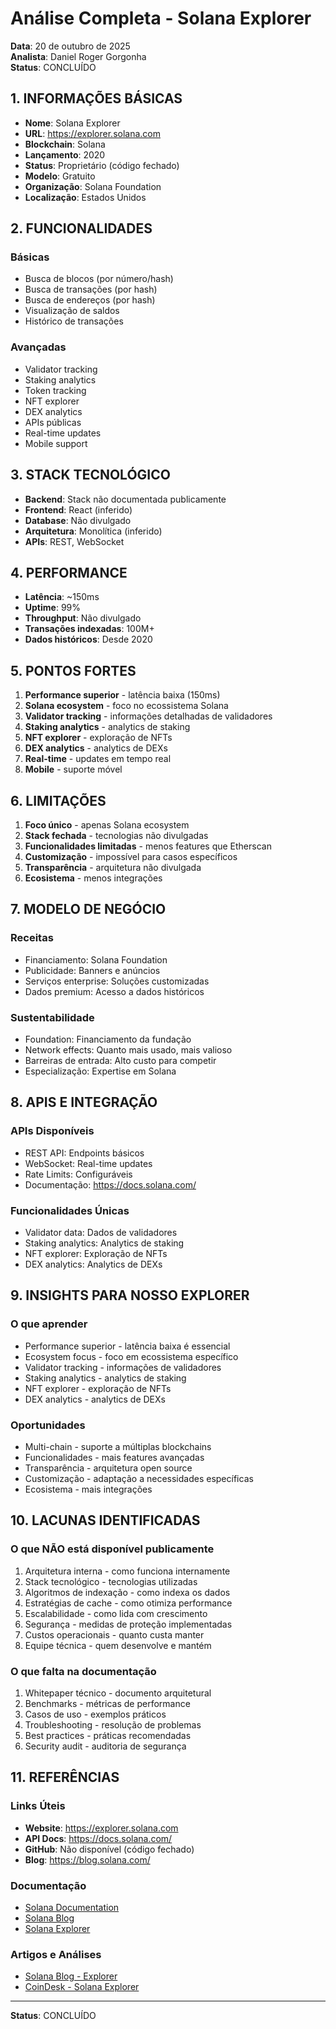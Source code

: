 # Análise Completa - Solana Explorer

**Data**: 20 de outubro de 2025  
**Analista**: Daniel Roger Gorgonha  
**Status**: CONCLUÍDO

## 1. INFORMAÇÕES BÁSICAS

- **Nome**: Solana Explorer
- **URL**: https://explorer.solana.com
- **Blockchain**: Solana
- **Lançamento**: 2020
- **Status**: Proprietário (código fechado)
- **Modelo**: Gratuito
- **Organização**: Solana Foundation
- **Localização**: Estados Unidos

## 2. FUNCIONALIDADES

### Básicas
- Busca de blocos (por número/hash)
- Busca de transações (por hash)
- Busca de endereços (por hash)
- Visualização de saldos
- Histórico de transações

### Avançadas
- Validator tracking
- Staking analytics
- Token tracking
- NFT explorer
- DEX analytics
- APIs públicas
- Real-time updates
- Mobile support

## 3. STACK TECNOLÓGICO

- **Backend**: Stack não documentada publicamente
- **Frontend**: React (inferido)
- **Database**: Não divulgado
- **Arquitetura**: Monolítica (inferido)
- **APIs**: REST, WebSocket

## 4. PERFORMANCE

- **Latência**: ~150ms
- **Uptime**: 99%
- **Throughput**: Não divulgado
- **Transações indexadas**: 100M+
- **Dados históricos**: Desde 2020

## 5. PONTOS FORTES

1. **Performance superior** - latência baixa (150ms)
2. **Solana ecosystem** - foco no ecossistema Solana
3. **Validator tracking** - informações detalhadas de validadores
4. **Staking analytics** - analytics de staking
5. **NFT explorer** - exploração de NFTs
6. **DEX analytics** - analytics de DEXs
7. **Real-time** - updates em tempo real
8. **Mobile** - suporte móvel

## 6. LIMITAÇÕES

1. **Foco único** - apenas Solana ecosystem
2. **Stack fechada** - tecnologias não divulgadas
3. **Funcionalidades limitadas** - menos features que Etherscan
4. **Customização** - impossível para casos específicos
5. **Transparência** - arquitetura não divulgada
6. **Ecosistema** - menos integrações

## 7. MODELO DE NEGÓCIO

### Receitas
- Financiamento: Solana Foundation
- Publicidade: Banners e anúncios
- Serviços enterprise: Soluções customizadas
- Dados premium: Acesso a dados históricos

### Sustentabilidade
- Foundation: Financiamento da fundação
- Network effects: Quanto mais usado, mais valioso
- Barreiras de entrada: Alto custo para competir
- Especialização: Expertise em Solana

## 8. APIS E INTEGRAÇÃO

### APIs Disponíveis
- REST API: Endpoints básicos
- WebSocket: Real-time updates
- Rate Limits: Configuráveis
- Documentação: https://docs.solana.com/

### Funcionalidades Únicas
- Validator data: Dados de validadores
- Staking analytics: Analytics de staking
- NFT explorer: Exploração de NFTs
- DEX analytics: Analytics de DEXs

## 9. INSIGHTS PARA NOSSO EXPLORER

### O que aprender
- Performance superior - latência baixa é essencial
- Ecosystem focus - foco em ecossistema específico
- Validator tracking - informações de validadores
- Staking analytics - analytics de staking
- NFT explorer - exploração de NFTs
- DEX analytics - analytics de DEXs

### Oportunidades
- Multi-chain - suporte a múltiplas blockchains
- Funcionalidades - mais features avançadas
- Transparência - arquitetura open source
- Customização - adaptação a necessidades específicas
- Ecosistema - mais integrações

## 10. LACUNAS IDENTIFICADAS

### O que NÃO está disponível publicamente
1. Arquitetura interna - como funciona internamente
2. Stack tecnológico - tecnologias utilizadas
3. Algoritmos de indexação - como indexa os dados
4. Estratégias de cache - como otimiza performance
5. Escalabilidade - como lida com crescimento
6. Segurança - medidas de proteção implementadas
7. Custos operacionais - quanto custa manter
8. Equipe técnica - quem desenvolve e mantém

### O que falta na documentação
1. Whitepaper técnico - documento arquitetural
2. Benchmarks - métricas de performance
3. Casos de uso - exemplos práticos
4. Troubleshooting - resolução de problemas
5. Best practices - práticas recomendadas
6. Security audit - auditoria de segurança

## 11. REFERÊNCIAS

### Links Úteis
- **Website**: https://explorer.solana.com
- **API Docs**: https://docs.solana.com/
- **GitHub**: Não disponível (código fechado)
- **Blog**: https://blog.solana.com/

### Documentação
- [Solana Documentation](https://docs.solana.com/)
- [Solana Blog](https://blog.solana.com/)
- [Solana Explorer](https://explorer.solana.com)

### Artigos e Análises
- [Solana Blog - Explorer](https://blog.solana.com/solana-explorer)
- [CoinDesk - Solana Explorer](https://www.coindesk.com/tech/2021/03/15/solana-explorer/)

---

**Status**: CONCLUÍDO
